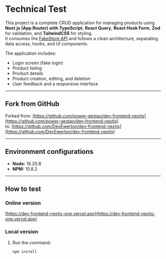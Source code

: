 # Technical Test

This project is a complete CRUD application for managing products using **Next.js (App Router) with TypeScript**, **React Query**, **React Hook Form**, **Zod** for validation, and **TailwindCSS** for styling.  
It consumes the [FakeStore API](https://fakestoreapi.com) and follows a clean architecture, separating data access, hooks, and UI components.  

The application includes:  
- Login screen (fake login)  
- Product listing  
- Product details  
- Product creation, editing, and deletion  
- User feedback and a responsive interface  

---

## Fork from GitHub

Forked from: [https://github.com/power-gestao/dev-frontend-nextjs](https://github.com/power-gestao/dev-frontend-nextjs)  
to: [https://github.com/DevEwerton/dev-frontend-nextjs](https://github.com/DevEwerton/dev-frontend-nextjs)

---

## Environment configurations

- **Node:** 18.20.8  
- **NPM:** 10.8.2  

---

## How to test

### Online version

[https://dev-frontend-nextjs-one.vercel.app](https://dev-frontend-nextjs-one.vercel.app)

### Local version

1. Run the command:  
   ```bash
   npm install
